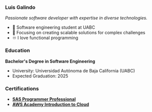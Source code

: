 ### Luis Galindo
*Passionate software developer with expertise in diverse technologies.*
- 💼 Software engineering student at UABC
- 🌿 Focusing on creating scalable solutions for complex challenges
- ♾️ I love functional programming

### Education
**Bachelor's Degree in Software Engineering**
- University: Universidad Autónoma de Baja California (UABC)
- Expected Graduation: 2025

### Certifications
- [**SAS Programmer Professional**](https://www.credly.com/badges/b1e36799-9498-42e7-9d13-a819d5305a81/public_url)
- [**AWS Academy Introduction to Cloud**](https://www.credly.com/badges/c1f6a0a9-d35b-4c5e-8eff-1670256d6934/public_url)
